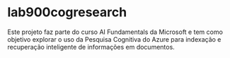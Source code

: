 # lab900cogresearch
Este projeto faz parte do curso AI Fundamentals da Microsoft e tem como objetivo explorar o uso da Pesquisa Cognitiva do Azure para indexação e recuperação inteligente de informações em documentos.
